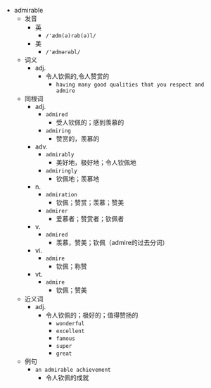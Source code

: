 - admirable
  - 发音
    - 英
      - `/'ædm(ə)rəb(ə)l/`
    - 美
      - `/'ædmərəbl/`
  - 词义
    - adj.
      - 令人钦佩的,令人赞赏的
        - `having many good qualities that you respect and admire`
  - 同根词
    - adj.
      - `admired`
        - 受人钦佩的；感到羡慕的
      - `admiring`
        - 赞赏的，羡慕的
    - adv.
      - `admirably`
        - 美好地，极好地；令人钦佩地
      - `admiringly`
        - 钦佩地；羡慕地
    - n.
      - `admiration`
        - 钦佩；赞赏；羡慕；赞美
      - `admirer`
        - 爱慕者；赞赏者；钦佩者
    - v.
      - `admired`
        - 羡慕，赞美；钦佩（admire的过去分词）
    - vi.
      - `admire`
        - 钦佩；称赞
    - vt.
      - `admire`
        - 钦佩；赞美
  - 近义词
    - adj.
      - 令人钦佩的；极好的；值得赞扬的
        - `wonderful`
        - `excellent`
        - `famous`
        - `super`
        - `great`
  - 例句
    - `an admirable achievement`
      - 令人钦佩的成就

